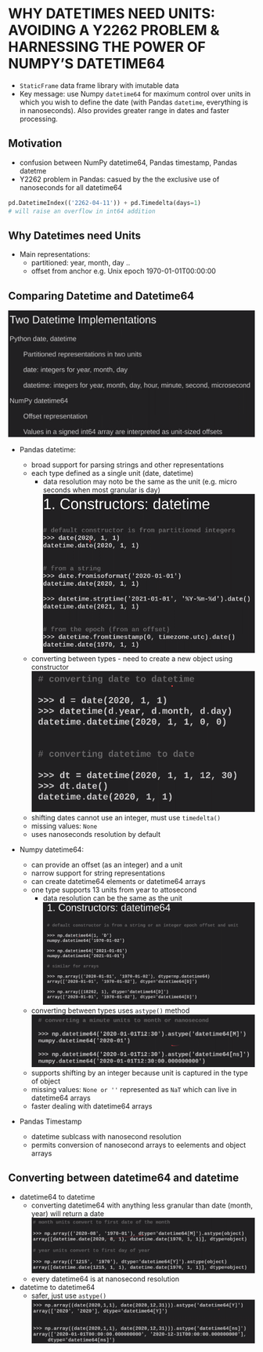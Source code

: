 # WHY DATETIMES NEED UNITS: AVOIDING A Y2262 PROBLEM & HARNESSING THE POWER OF NUMPY’S DATETIME64

* `StaticFrame` data frame library with imutable data
* Key message: use Numpy `datetime64` for maximum control over units in which you wish to define the date (with Pandas `datetime`, everything is in nanoseconds). Also provides greater range in dates and faster processing. 

## Motivation
* confusion between NumPy datetime64, Pandas timestamp, Pandas datetme
* Y2262 problem in Pandas: casued by the the exclusive use of nanoseconds for all datetime64
```python
pd.DatetimeIndex(('2262-04-11')) + pd.Timedelta(days=1)
# will raise an overflow in int64 addition
```

## Why Datetimes need Units
* Main representations:
    * partitioned: year, month, day ..
    * offset from anchor e.g. Unix epoch 1970-01-01T00:00:00

## Comparing Datetime and Datetime64    
![](2021-11-03-10-34-35.png)
* Pandas datetime:     
    * broad support for parsing strings and other representations
    * each type defined as a single unit (date, datetime)
        * data resolution may noto be the same as the unit (e.g. micro seconds when most granular is day)
    ![](2021-11-03-10-39-45.png)        
    * converting between types - need to create a new object using constructor  
    ![](2021-11-03-10-50-07.png)
    * shifting dates cannot use an integer, must use `timedelta()`
    * missing values: `None`
    * uses nanoseconds resolution by default
    
* Numpy datetime64: 
    * can provide an offset (as an integer) and a unit
    * narrow support for string representations
    * can create datetime64 elements or datetime64 arrays
    * one type supports 13 units from year to attosecond
        * data resolution can be the same as the unit
    ![](2021-11-03-10-40-16.png)        
    * converting between types uses `astype()` method
    ![](2021-11-03-10-50-30.png)
    * supports shifting by an integer because unit is captured in the type of object
    * missing values: `None or ''` represented as `NaT` which can live in datetime64 arrays
    * faster dealing with datetime64 arrays

* Pandas Timestamp
    * datetime sublcass with nanosecond resolution
    * permits conversion of nanosecond arrays to eelements and object arrays    

## Converting between datetime64 and datetime
* datetime64 to datetime
    * converting datetime64 with anything less granular than date (month, year) will return a date 
    ![](2021-11-03-10-58-35.png)
    * every datetime64 is at nanosecond resolution
* datetime to datetime64
    * safer, just use `astype()`
    ![](2021-11-03-10-59-44.png)